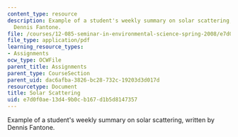 ```yaml
---
content_type: resource
description: Example of a student's weekly summary on solar scattering, written by
  Dennis Fantone.
file: /courses/12-085-seminar-in-environmental-science-spring-2008/e7d0f0ae13d49b0cb167d1b5d8147357_fantone_w3.pdf
file_type: application/pdf
learning_resource_types:
- Assignments
ocw_type: OCWFile
parent_title: Assignments
parent_type: CourseSection
parent_uid: dac6afba-3826-bc28-732c-19203d3d017d
resourcetype: Document
title: Solar Scattering
uid: e7d0f0ae-13d4-9b0c-b167-d1b5d8147357
---
```

Example of a student's weekly summary on solar scattering, written by Dennis Fantone.

